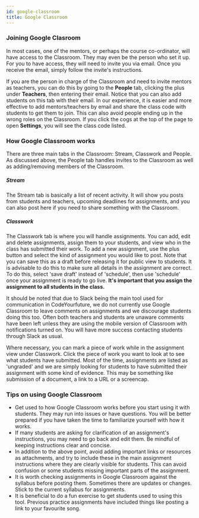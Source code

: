 ```yaml
---
id: google-classroom
title: Google Classroom
---
```


### Joining Google Clasroom

In most cases, one of the mentors, or perhaps the course co-ordinator, will have access to the Classroom. They may even be the person who set it up. For you to have access, they will need to invite you via email. Once you receive the email, simply follow the invite's instructions.

If you are the person in charge of the Classroom and need to invite mentors as teachers, you can do this by going to the **People** tab, clicking the plus under **Teachers**, then entering their email. Notice that you can also add students on this tab with their email. In our experience, it is easier and more effective to add mentors/teachers by email and share the class code with students to get them to join. This can also avoid people ending up in the wrong roles on the  Classroom. If you click the cogs at the top of the page to open **Settings**, you will see the class code listed.

### How Google Classroom works

There are three main tabs in the Classroom: Stream, Classwork and People. As discussed above, the People tab handles invites to the Classroom as well as adding/removing members of the Classroom.

##### Stream
The Stream tab is basically a list of recent activity. It will show you posts from students and teachers, upcoming deadlines for assignments, and you can also post here if you need to share something with the Classroom.

##### Classwork
The Classwork tab is where you will handle assignments. You can add, edit and delete assignments, assign them to your students, and view who in the class has submitted their work. To add a new assignment, use the plus button and select the kind of assignment you would like to post. Note that you can save this as a draft before releasing it for public view to students. It is advisable to do this to make sure all details in the assignment are correct. To do this, select 'save draft' instead of 'schedule', then use 'schedule' once your assignment is ready to go live. **It's important that you assign the assignment to all students in the class.**

It should be noted that due to Slack being the main tool used for communication in CodeYourfuture, we do not currently use Google Classroom to leave comments on assignments and we discourage students doing this too. Often both teachers and students are unaware comments have been left unless they are using the mobile version of Classroom with notifications turned on. You will have more success contacting students through Slack as usual.

Where necessary, you can mark a piece of work while in the assignment view under Classwork. Click the piece of work you want to look at to see what students have submitted. Most of the time, assignments are listed as 'ungraded' and we are simply looking for students to have submitted their assignment with some kind of evidence. This may be something like submission of a document, a link to a URL or a screencap.

### Tips on using Google Classroom
- Get used to how Google Classroom works before you start using it with students. They may run into issues or have questions. You will be better prepared if you have taken the time to familiarize yourself with how it works.
- If many students are asking for clarification of an assignment's instructions, you may need to go back and edit them. Be mindful of keeping instructions clear and concise.
- In addition to the above point, avoid adding important links or resources as attachments, and try to include these in the main assignment instructions where they are clearly visible for students. This can avoid confusion or some students missing important parts of the assignment.
- It is worth checking assignments in Google Classroom against the syllabus before posting them. Sometimes there are updates or changes. Stick to the current syllabus for assignments.
- It is beneficial to do a fun exercise to get students used to using this tool. Previous practice assignments have included things like posting a link to your favourite song.

